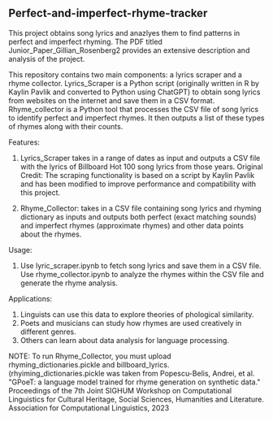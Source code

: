 ## Perfect-and-imperfect-rhyme-tracker
This project obtains song lyrics and anazlyes them to find patterns in perfect and imperfect rhyming.  The PDF titled Junior_Paper_Gillian_Rosenberg2 provides an extensive description and analysis of the project.

This repository contains two main components: a lyrics scraper and a rhyme collector. Lyrics_Scraper is a Python script (originally written in R by Kaylin Pavlik and converted to Python using ChatGPT) to obtain song lyrics from websites on the internet and save them in a CSV format. Rhyme_collector is a Python tool that processes the CSV file of song lyrics to identify perfect and imperfect rhymes. It then outputs a list of these types of rhymes along with their counts.

Features:
1. Lyrics_Scraper takes in a range of dates as input and outputs a CSV file with the lyrics of Billboard Hot 100 song lyrics from those years. Original Credit: The scraping functionality is based on a script by Kaylin Pavlik and has been modified to improve performance and compatibility with this project.

3. Rhyme_Collector: takes in a CSV file containing song lyrics and rhyming dictionary as inputs and outputs both perfect (exact matching sounds) and imperfect rhymes (approximate rhymes) and other data points about the rhymes. 

Usage: 
1. Use lyric_scraper.ipynb to fetch song lyrics and save them in a CSV file. Use rhyme_collector.ipynb to analyze the rhymes within the CSV file and generate the rhyme analysis.

Applications:
1. Linguists can use this data to explore theories of phological similarity. 
2. Poets and musicians can study how rhymes are used creatively in different genres.
3. Others can learn about data analysis for language processing.


NOTE: To run Rhyme_Collector, you must upload rhyming_dictionaries.pickle and billboard_lyrics. (rhyiming_dictionaries.pickle was taken from Popescu-Belis, Andrei, et al. "GPoeT: a language model trained for rhyme generation on synthetic data." Proceedings of the 7th Joint SIGHUM Workshop on Computational Linguistics for Cultural Heritage, Social Sciences, Humanities and Literature. Association for Computational Linguistics, 2023
